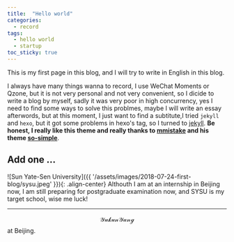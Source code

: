 ```yaml
---
title:  "Hello world"
categories:
  - record
tags: 
  - hello world
  - startup
toc_sticky: true
---
```

This is my first page in this blog, and I will try to write in English in this blog.

I always have many things wanna to record, I use WeChat Moments or Qzone, but it is not very personal and not very convenient, so I dicide to write a blog by myself, sadly it was very poor in high concurrency, yes I need to find some ways to solve this problmes, maybe I will write an essay afterwords, but at this moment, I just want to find a subtitute,I tried `jekyll` and `hexo`, but it got some problems in hexo's tag, so I turned to [jekyll](https://jekyllrb.com/). **Be honest, I really like this theme and really thanks to [mmistake](https://github.com/mmistakes) and his theme [so-simple](https://github.com/mmistakes/so-simple-theme)**.

## Add one ...
![Sun Yate-Sen University]({{ '/assets/images/2018-07-24-first-blog/sysu.jpeg' }}){: .align-center} Althouth I am at an internship in Beijing now,  I am still preparing for postgraduate examination now, and SYSU is my target school, wise me luck!

- - -
$$\mathcal{Yukun Yang}$$ at Beijing.
